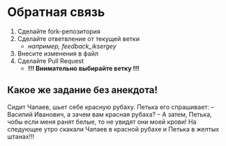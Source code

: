 # Обратная связь 
1. Сделайте fork-репозитория
2. Сделайте ответвление от текущей ветки
   - *например, feedback_iksergey*
3. Внесите изменения в файл
4. Сделайте Pull Request
   - **!!! Внимательно выбирайте ветку !!!** 

## Какое же задание без анекдота!

Сидит Чапаев, шьет себе красную рубаху. Петька его спрашивает:
– Василий Иванович, а зачем вам красная рубаха?
– А затем, Петька, чобы если меня ранят белые, то не увидят они моей крови!
На следующее утро скакали Чапаев в красной рубахе и Петька в желтых штанах!!!
